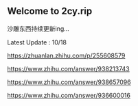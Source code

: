 ## Welcome to 2cy.rip

沙雕东西持续更新ing...

Latest Update : 10/18

https://zhuanlan.zhihu.com/p/255608579

https://www.zhihu.com/answer/938213743

https://www.zhihu.com/answer/938657096

https://www.zhihu.com/answer/936600016
